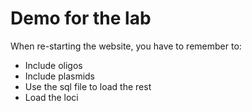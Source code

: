 # Demo for the lab

When re-starting the website, you have to remember to:

* Include oligos
* Include plasmids
* Use the sql file to load the rest
* Load the loci
